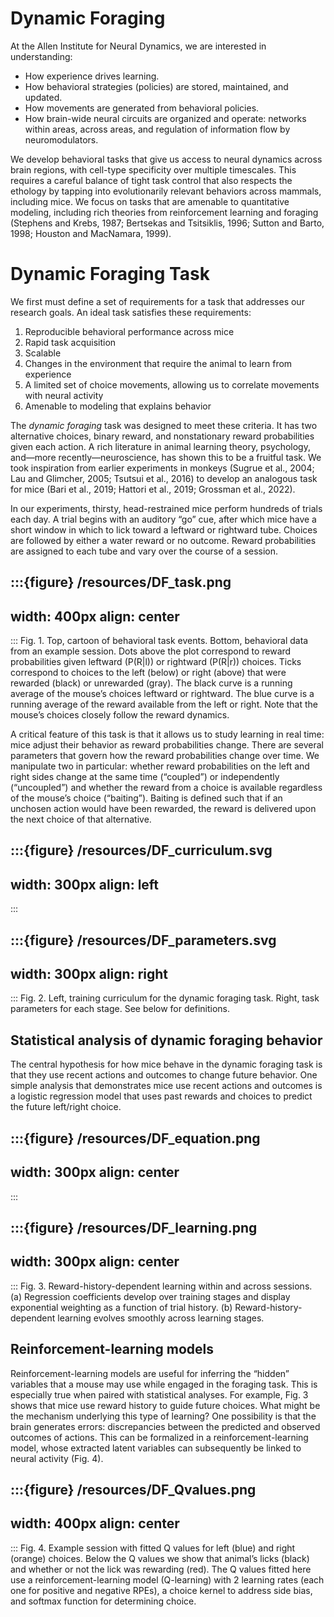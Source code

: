 # Dynamic Foraging

At the Allen Institute for Neural Dynamics, we are interested in understanding: 

- How experience drives learning. 
- How behavioral strategies (policies) are stored, maintained, and updated. 
- How movements are generated from behavioral policies. 
- How brain-wide neural circuits are organized and operate: networks within areas, across areas, and regulation of information flow by neuromodulators. 

We develop behavioral tasks that give us access to neural dynamics across brain regions, with cell-type specificity over multiple timescales. This requires a careful balance of tight task control that also respects the ethology by tapping into evolutionarily relevant behaviors across mammals, including mice. We focus on tasks that are amenable to quantitative modeling, including rich theories from reinforcement learning and foraging (Stephens and Krebs, 1987; Bertsekas and Tsitsiklis, 1996; Sutton and Barto, 1998; Houston and MacNamara, 1999). 

# Dynamic Foraging Task

We first must define a set of requirements for a task that addresses our research goals. An ideal task satisfies these requirements: 

1. Reproducible behavioral performance across mice 
2. Rapid task acquisition 
3. Scalable 
4. Changes in the environment that require the animal to learn from experience
5. A limited set of choice movements, allowing us to correlate movements with neural activity 
6. Amenable to modeling that explains behavior 

The <i>dynamic foraging</i> task was designed to meet these criteria. It has two alternative choices, binary reward, and nonstationary reward probabilities given each action. A rich literature in animal learning theory, psychology, and—more recently—neuroscience, has shown this to be a fruitful task. We took inspiration from earlier experiments in monkeys (Sugrue et al., 2004; Lau and Glimcher, 2005; Tsutsui et al., 2016) to develop an analogous task for mice (Bari et al., 2019; Hattori et al., 2019; Grossman et al., 2022). 

In our experiments, thirsty, head-restrained mice perform hundreds of trials each day. A trial begins with an auditory “go” cue, after which mice have a short window in which to lick toward a leftward or rightward tube. Choices are followed by either a water reward or no outcome. Reward probabilities are assigned to each tube and vary over the course of a session. 

:::{figure} /resources/DF_task.png
---
width: 400px
align: center
---
:::
Fig. 1. Top, cartoon of behavioral task events. Bottom, behavioral data from an example session. Dots above the plot correspond to reward probabilities given leftward (P(R|l)) or rightward (P(R|r)) choices. Ticks correspond to choices to the left (below) or right (above) that were rewarded (black) or unrewarded (gray). The black curve is a running average of the mouse’s choices leftward or rightward. The blue curve is a running average of the reward available from the left or right. Note that the mouse’s choices closely follow the reward dynamics.

A critical feature of this task is that it allows us to study learning in real time: mice adjust their behavior as reward probabilities change. There are several parameters that govern how the reward probabilities change over time. We manipulate two in particular: whether reward probabilities on the left and right sides change at the same time (“coupled”) or independently (“uncoupled”) and whether the reward from a choice is available regardless of the mouse’s choice (“baiting”). Baiting is defined such that if an unchosen action would have been rewarded, the reward is delivered upon the next choice of that alternative.

:::{figure} /resources/DF_curriculum.svg
---
width: 300px
align: left
---
:::

:::{figure} /resources/DF_parameters.svg
---
width: 300px
align: right
---
:::
Fig. 2. Left, training curriculum for the dynamic foraging task. Right, task parameters for each stage. See below for definitions. 


## Statistical analysis of dynamic foraging behavior

The central hypothesis for how mice behave in the dynamic foraging task is that they use recent actions and outcomes to change future behavior. One simple analysis that demonstrates mice use recent actions and outcomes is a logistic regression model that uses past rewards and choices to predict the future left/right choice. 

:::{figure} /resources/DF_equation.png
---
width: 300px
align: center
---
:::

:::{figure} /resources/DF_learning.png
---
width: 300px
align: center
---
:::
Fig. 3. Reward-history-dependent learning within and across sessions. (a) Regression coefficients develop over training stages and display exponential weighting as a function of trial history. (b) Reward-history-dependent learning evolves smoothly across learning stages.



## Reinforcement-learning models

Reinforcement-learning models are useful for inferring the “hidden” variables that a mouse may use while engaged in the foraging task. This is especially true when paired with statistical analyses. For example, Fig. 3 shows that mice use reward history to guide future choices. What might be the mechanism underlying this type of learning? One possibility is that the brain generates errors: discrepancies between the predicted and observed outcomes of actions. This can be formalized in a reinforcement-learning model, whose extracted latent variables can subsequently be linked to neural activity (Fig. 4).

:::{figure} /resources/DF_Qvalues.png
---
width: 400px
align: center
---
:::
Fig. 4. Example session with fitted Q values for left (blue) and right (orange) choices. Below the Q values we show that animal’s licks (black) and whether or not the lick was rewarding (red). The Q values fitted here use a reinforcement-learning model (Q-learning) with 2 learning rates (each one for positive and negative RPEs), a choice kernel to address side bias, and softmax function for determining choice. 

